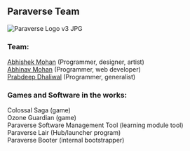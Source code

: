 ## Paraverse Team

![Paraverse Logo v3 JPG](https://user-images.githubusercontent.com/16825453/185442023-9e01acff-d70f-4a1f-beb6-efe8124f0dbb.jpg)


### Team:<br>
[Abhishek Mohan](https://github.com/AbhishekMohan) (Programmer, designer, artist)<br> 
[Abhinav Mohan](https://github.com/AbhinavMohan96) (Programmer, web developer)<br> 
[Prabdeep Dhaliwal](https://github.com/prabdhal) (Programmer, generalist)<br> 


### Games and Software in the works:<br>
Colossal Saga (game)<br>
Ozone Guardian (game)<br>
Paraverse Software Management Tool (learning module tool)<br>
Paraverse Lair (Hub/launcher program)<br>
Paraverse Booter (internal bootstrapper)


<!--

**Here are some ideas to get you started:**

🙋‍♀️ A short introduction - what is your organization all about?
🌈 Contribution guidelines - how can the community get involved?
👩‍💻 Useful resources - where can the community find your docs? Is there anything else the community should know?
🍿 Fun facts - what does your team eat for breakfast?
🧙 Remember, you can do mighty things with the power of [Markdown](https://docs.github.com/github/writing-on-github/getting-started-with-writing-and-formatting-on-github/basic-writing-and-formatting-syntax)
-->
